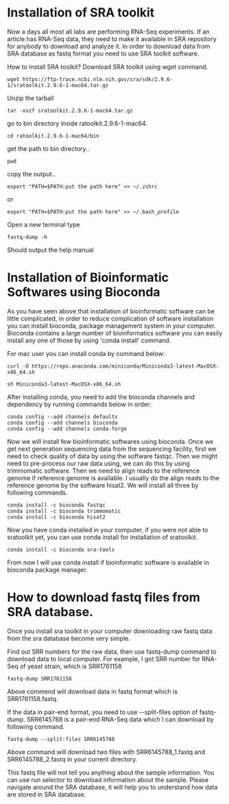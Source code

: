 
# Installation of SRA toolkit

Now a days all most all labs are performing RNA-Seq experiments. If an article has RNA-Seq data, they need to make it available in SRA repository for anybody to download and analyze it. In order to download data from SRA database as fastq format you need to use SRA toolkit software. 

How to install SRA toolkit?
Download SRA toolkit using wget command.

```
wget https://ftp-trace.ncbi.nlm.nih.gov/sra/sdk/2.9.6-1/sratoolkit.2.9.6-1-mac64.tar.gz
```

Unzip the tarball 
```
tar -xvzf sratoolkit.2.9.6-1-mac64.tar.gz
```

go to bin directory inside ratoolkit.2.9.6-1-mac64. 

```
cd ratoolkit.2.9.6-1-mac64/bin
```
get the path to bin directory..

```
pwd
```

copy the output.. 

```
export "PATH=$PATH:put the path here" >> ~/.zshrc
```

or 

```
export "PATH=$PATH:put the path here" >> ~/.bash_profile
```

Open a new terminal type 

```
fastq-dump -h
```

Should output the help manual

# Installation of Bioinformatic Softwares using Bioconda
As you have seen above that installation of bioinformatic software can be little complicated, in order to reduce complication of software installation you can install bioconda, package management system in your computer. Bioconda contains a large number of bioinformatics software you can easily install any one of those by using 'conda install' command.

For mac user you can install conda by command below:
```
curl -O https://repo.anaconda.com/miniconda/Miniconda3-latest-MacOSX-x86_64.sh
```
```
sh Miniconda3-latest-MacOSX-x86_64.sh
```
After installing conda, you need to add the bioconda channels and dependency by running commands below in order:
```
conda config --add channels defaults
conda config --add channels bioconda
conda config --add channels conda-forge
```

Now we will install few bioinformatic softwares using bioconda. 
Once we get next generation sequencing data from the sequencing facility, first we need to check quality of data by using the software fastqc. Then we might need to pre-process our raw data using, we can do this by using trimmomatic software. Then we need to align reads to the reference genome if reference genome is available. I usually do the align reads to the reference genome by the software hisat2. We will install all three by following commands.

```
conda install -c bioconda fastqc
conda install -c bioconda trimmomatic
conda install -c bioconda hisat2
```
Now you have conda installed in your computer, if you were not able to sratoolkit yet, you can use conda install for installation of sratoolkit.
```
conda install -c bioconda sra-tools
```
From now I will use conda install if bioinformatic software is available in bioconda package manager. 

# How to download fastq files from SRA database.
Once you install sra toolkit in your computer downloading raw fastq data from the sra database become very simple. 

Find out SRR numbers for the raw data, then use fastq-dump command to download data to local computer. For example, I got SRR number for RNA-Seq of yeast strain, which is SRR1761158

```
fastq-dump SRR1761158
```
Above commend will download data in fastq format which is SRR1761158.fastq. 

If the data in pair-end format, you need to use --split-files option of fastq-dump. SRR6145788 is a pair-end RNA-Seq data which I can download by following command.

```
fastq-dump --split-files SRR6145788
```
Above command will download two files with SRR6145788_1.fastq and SRR6145788_2.fastq in your current directory.

This fastq file will not tell you anything about the sample information. You can use run selector to download information about the sample. Please navigate around the SRA database, it will help you to understand how data are stored in SRA database. 




